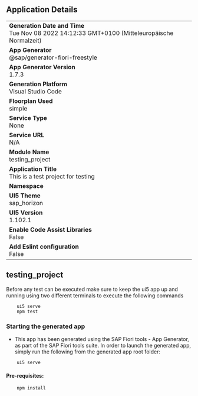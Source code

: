 ## Application Details
|               |
| ------------- |
|**Generation Date and Time**<br>Tue Nov 08 2022 14:12:33 GMT+0100 (Mitteleuropäische Normalzeit)|
|**App Generator**<br>@sap/generator-fiori-freestyle|
|**App Generator Version**<br>1.7.3|
|**Generation Platform**<br>Visual Studio Code|
|**Floorplan Used**<br>simple|
|**Service Type**<br>None|
|**Service URL**<br>N/A
|**Module Name**<br>testing_project|
|**Application Title**<br>This is a test project for testing|
|**Namespace**<br>|
|**UI5 Theme**<br>sap_horizon|
|**UI5 Version**<br>1.102.1|
|**Enable Code Assist Libraries**<br>False|
|**Add Eslint configuration**<br>False|

## testing_project
 Before any test can be executed make sure to keep the ui5 app up and running using two different terminals to execute the following commands

```
    ui5 serve
    npm test
```

### Starting the generated app

-   This app has been generated using the SAP Fiori tools - App Generator, as part of the SAP Fiori tools suite.  In order to launch the generated app, simply run the following from the generated app root folder:

```
    ui5 serve
```

#### Pre-requisites:

```
    npm install
```

